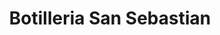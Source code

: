 ---
title: "Botilleria San Sebastian"
url: /valdivia/botilleria-san-sebastian-las-heras/
shop: alcohol
---